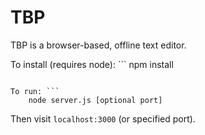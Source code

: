 # TBP

TBP is a browser-based, offline text editor.

To install (requires node): ```
    npm install
```
    
To run: ```
    node server.js [optional port]
```

Then visit ```localhost:3000``` (or specified port).
